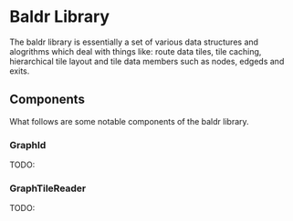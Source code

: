 # Baldr Library #

The baldr library is essentially a set of various data structures and alogrithms which deal with things like: route data tiles, tile caching, hierarchical tile layout and tile data members such as nodes, edgeds and exits.

## Components ##

What follows are some notable components of the baldr library.

### GraphId ###

TODO:

### GraphTileReader ###

TODO:
